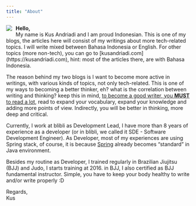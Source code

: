 ```yaml
---
title: "About"
---
```


<img src="https://kusandriadi.com/wp-content/uploads/2019/06/pp.jpg" style="float: left; margin-right: 10px; margin-bottom: 10px" /> 
<strong>Hello,</strong></br>
My name is Kus Andriadi and I am proud Indonesian. This is one of my blogs, the articles here will consist of my writings about more tech-related topics. I will write mixed between Bahasa Indonesia or English. For other topics (more non-tech), you can go to [kusandriadi.com](https://kusandriadi.com), hint: most of the articles there, are with Bahasa Indonesia.

The reason behind my two blogs is I want to become more active in writings, with various kinds of topics, not only tech-related. This is one of my ways to becoming a better thinker, eh? what is the correlation between writing and thinking? keep this in mind, <u>to become a good writer, you <b>MUST</b> to read a lot</u>, read to expand your vocabulary, expand your knowledge and adding more points of view. Indirectly, you will be better in thinking, more deep and critical.

Currently, I work at blibli as Development Lead, I have more than 8 years of experience as a developer (or in blibli, we called it SDE - Software Development Engineer). As Developer, most of my experiences are using Spring stack, of course, it is because [Spring](https://spring.io) already becomes “standard” in Java environment.

Besides my routine as Developer, I trained regularly in Brazilian Jiujitsu (BJJ) and Judo, I starts training at 2016. in BJJ, I also certified as BJJ fundamental instructor. Simple, you have to keep your body healthy to write and/or write properly :D

Regards,</br>
Kus